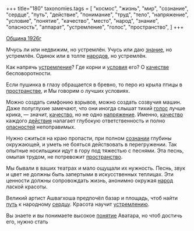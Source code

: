 +++
title="180"
taxonomies.tags = [
 "космос",
 "жизнь",
 "мир",
 "сознание",
 "сердце",
 "путь",
 "действие",
 "понимание",
 "труд",
 "тело",
 "напряжение",
 "условие",
 "понятие",
 "качество",
 "место",
 "народ",
 "знание",
 "опасность",
 "аппарат",
 "устремление",
 "голос",
 "пространство",
]
+++

[Община 1926г](/agni/1926)

Мчусь ли или недвижим, но устремлён. Учусь или даю [знание](/tags/знание), но устремлён. Одинок или в толпе [народов](/tags/народ), но устремлён.   

Как напрячь [устремление](/tags/устремление)? Где корни и [условия](/tags/условие) его? О [качестве](/tags/знание) бесповоротности.   

Если пушинка в глазу обращается в бревно, то перо из крыла птицы в [пространстве](/tags/место), и Мы говорим о лучших условиях.   

Можно создать симфонию взрывов, можно создать созвучия машин. Даже полуглухие замечают, что они иногда слышат тихий [голос](/tags/голос) лучше крика, — значит, [качество](/tags/качество), но не одно [напряжение](/tags/напряжение). Именно, [качество](/tags/качество) каждого [действия](/tags/действие) налагает глубокую ответственность и полно [опасностей](/tags/опасность) непоправимых.   

Нужно сжиться на краю пропасти, при полном [сознании](/tags/сознание) глубины окружающей, и уметь не бояться действовать в перегружении. Так опытные носильщики идут в гору под тяжестью с песнями. Эта песнь, омытая трудом, не потревожит [пространство](/tags/пространство).   

Мы бывали в ваших театрах и мало ощущали их нужность. Песнь, звук и цвет не должны быть запертыми в искусственных теплицах. Эти ценности должны сопровождать жизнь, анонимно окружая [народ](/tags/народ) лаской красоты.   

Великий артист Ашвагхоша предпочёл базар и площадь, чтоб найти [путь](/tags/путь) к народному [сердцу](/tags/сердце). Красота научит [устремлению](/tags/устремление).   

Вы знаете и вы понимаете высокое [понятие](/tags/понятие) Аватара, но чтоб достичь его, нужно стать 
